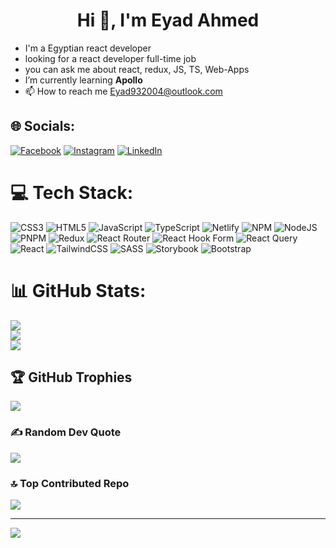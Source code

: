 <h1 align="center">Hi 👋, I'm Eyad Ahmed</h1>

- I'm a Egyptian react developer
- looking for a react developer full-time job
- you can ask me about react, redux, JS, TS, Web-Apps
- I’m currently learning **Apollo**
- 📫 How to reach me Eyad932004@outlook.com

## 🌐 Socials:

[![Facebook](https://img.shields.io/badge/Facebook-%231877F2.svg?logo=Facebook&logoColor=white)](https://www.facebook.com/profile.php?id=100060985816360) [![Instagram](https://img.shields.io/badge/Instagram-%23E4405F.svg?logo=Instagram&logoColor=white)](https://instagram.com/eyad_ahmed_550) [![LinkedIn](https://img.shields.io/badge/LinkedIn-%230077B5.svg?logo=linkedin&logoColor=white)](https://www.linkedin.com/in/eyad-ahmed-13382a273/)

# 💻 Tech Stack:

![CSS3](https://img.shields.io/badge/css3-%231572B6.svg?style=for-the-badge&logo=css3&logoColor=white) ![HTML5](https://img.shields.io/badge/html5-%23E34F26.svg?style=for-the-badge&logo=html5&logoColor=white) ![JavaScript](https://img.shields.io/badge/javascript-%23323330.svg?style=for-the-badge&logo=javascript&logoColor=%23F7DF1E) ![TypeScript](https://img.shields.io/badge/typescript-%23007ACC.svg?style=for-the-badge&logo=typescript&logoColor=white) ![Netlify](https://img.shields.io/badge/netlify-%23000000.svg?style=for-the-badge&logo=netlify&logoColor=#00C7B7) ![NPM](https://img.shields.io/badge/NPM-%23CB3837.svg?style=for-the-badge&logo=npm&logoColor=white) ![NodeJS](https://img.shields.io/badge/node.js-6DA55F?style=for-the-badge&logo=node.js&logoColor=white) ![PNPM](https://img.shields.io/badge/pnpm-%234a4a4a.svg?style=for-the-badge&logo=pnpm&logoColor=f69220) ![Redux](https://img.shields.io/badge/redux-%23593d88.svg?style=for-the-badge&logo=redux&logoColor=white) ![React Router](https://img.shields.io/badge/React_Router-CA4245?style=for-the-badge&logo=react-router&logoColor=white) ![React Hook Form](https://img.shields.io/badge/React%20Hook%20Form-%23EC5990.svg?style=for-the-badge&logo=reacthookform&logoColor=white) ![React Query](https://img.shields.io/badge/-React%20Query-FF4154?style=for-the-badge&logo=react%20query&logoColor=white) ![React](https://img.shields.io/badge/react-%2320232a.svg?style=for-the-badge&logo=react&logoColor=%2361DAFB) ![TailwindCSS](https://img.shields.io/badge/tailwindcss-%2338B2AC.svg?style=for-the-badge&logo=tailwind-css&logoColor=white) ![SASS](https://img.shields.io/badge/SASS-hotpink.svg?style=for-the-badge&logo=SASS&logoColor=white) ![Storybook](https://img.shields.io/badge/-Storybook-FF4785?style=for-the-badge&logo=storybook&logoColor=white) ![Bootstrap](https://img.shields.io/badge/bootstrap-%238511FA.svg?style=for-the-badge&logo=bootstrap&logoColor=white)

# 📊 GitHub Stats:

![](https://github-readme-stats.vercel.app/api?username=eyadFezex&theme=dark&hide_border=true&include_all_commits=true&count_private=false)<br/>
![](https://github-readme-streak-stats.herokuapp.com/?user=eyadFezex&theme=dark&hide_border=true)<br/>
![](https://github-readme-stats.vercel.app/api/top-langs/?username=eyadFezex&theme=dark&hide_border=true&include_all_commits=true&count_private=false&layout=compact)

## 🏆 GitHub Trophies

![](https://github-profile-trophy.vercel.app/?username=eyadFezex&theme=onedark&no-frame=true&no-bg=false&margin-w=4)

### ✍️ Random Dev Quote

![](https://quotes-github-readme.vercel.app/api?type=horizontal&theme=radical)

### 🔝 Top Contributed Repo

![](https://github-contributor-stats.vercel.app/api?username=eyadFezex&limit=5&theme=dark&combine_all_yearly_contributions=true)

---

[![](https://visitcount.itsvg.in/api?id=eyadFezex&icon=0&color=0)](https://visitcount.itsvg.in)

<!-- Proudly created with GPRM ( https://gprm.itsvg.in ) -->
